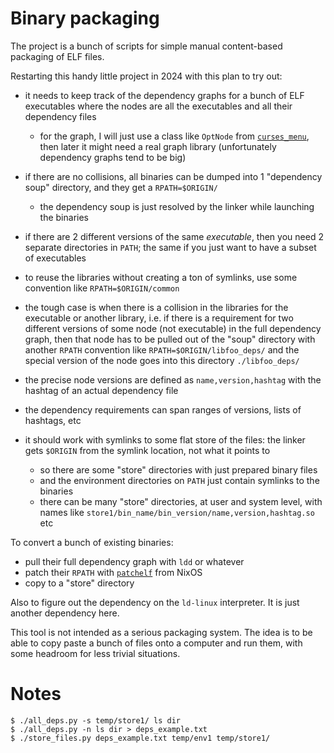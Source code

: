 # Binary packaging

The project is a bunch of scripts for simple manual content-based packaging of ELF files.

Restarting this handy little project in 2024 with this plan to try out:

* it needs to keep track of the dependency graphs for a bunch of ELF executables
  where the nodes are all the executables and all their dependency files
  + for the graph, I will just use a class like `OptNode` from [`curses_menu`](https://github.com/xealits/curses_menu),
    then later it might need a real graph library (unfortunately dependency graphs tend to be big)

* if there are no collisions, all binaries can be dumped into 1 "dependency soup"
  directory, and they get a `RPATH=$ORIGIN/`
  + the dependency soup is just resolved by the linker while launching the binaries

* if there are 2 different versions of the same _executable_, then you need 2
  separate directories in `PATH`; the same if you just want to have a subset of executables
* to reuse the libraries without creating a ton of symlinks, use some convention
  like `RPATH=$ORIGIN/common`

* the tough case is when there is a collision in the libraries
  for the executable or another library, i.e. if there is a requirement for two
  different versions of some node (not executable) in the full dependency graph,
  then that node has to be pulled out of the "soup" directory with another `RPATH`
  convention like `RPATH=$ORIGIN/libfoo_deps/` and the special version of the node
  goes into this directory `./libfoo_deps/`

* the precise node versions are defined as `name,version,hashtag` with the hashtag
  of an actual dependency file
* the dependency requirements can span ranges of versions, lists of hashtags, etc

* it should work with symlinks to some flat store of the files: the linker gets
  `$ORIGIN` from the symlink location, not what it points to
  + so there are some "store" directories with just prepared binary files
  + and the environment directories on `PATH` just contain symlinks to the binaries
  + there can be many "store" directories, at user and system level, with names like
    `store1/bin_name/bin_version/name,version,hashtag.so` etc

To convert a bunch of existing binaries:

* pull their full dependency graph with `ldd` or whatever
* patch their `RPATH` with [`patchelf`](https://github.com/NixOS/patchelf) from NixOS
* copy to a "store" directory

Also to figure out the dependency on the `ld-linux` interpreter.
It is just another dependency here.

This tool is not intended as a serious packaging system.
The idea is to be able to copy paste a bunch of files onto a computer and run them,
with some headroom for less trivial situations.

# Notes

```
$ ./all_deps.py -s temp/store1/ ls dir
$ ./all_deps.py -n ls dir > deps_example.txt
$ ./store_files.py deps_example.txt temp/env1 temp/store1/
```


